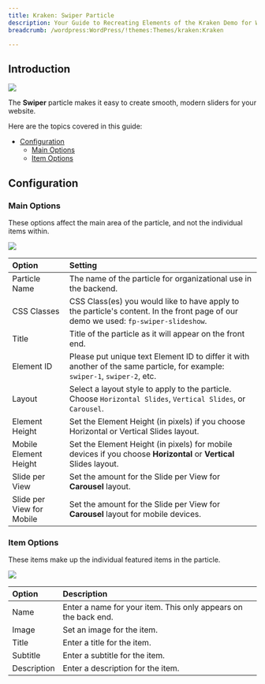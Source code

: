 ```yaml
---
title: Kraken: Swiper Particle
description: Your Guide to Recreating Elements of the Kraken Demo for WordPress
breadcrumb: /wordpress:WordPress/!themes:Themes/kraken:Kraken

---
```


## Introduction

![](assets/particle_swiper1.jpeg)

The **Swiper** particle makes it easy to create smooth, modern sliders for your website.

Here are the topics covered in this guide:

* [Configuration](#configuration)
    - [Main Options](#main-options)
    - [Item Options](#item-options)

## Configuration

### Main Options 

These options affect the main area of the particle, and not the individual items within.

![](assets/particle_swiper2.jpeg)

| Option                    | Setting                                                                                                                             |
| :-----                    | :-----                                                                                                                              |
| Particle Name             | The name of the particle for organizational use in the backend.                                                                     |
| CSS Classes               | CSS Class(es) you would like to have apply to the particle's content. In the front page of our demo we used: `fp-swiper-slideshow`. |
| Title                     | Title of the particle as it will appear on the front end.                                                                           |
| Element ID                | Please put unique text Element ID to differ it with another of the same particle, for example: `swiper-1`, `swiper-2`, etc.         |
| Layout                    | Select a layout style to apply to the particle. Choose `Horizontal Slides`, `Vertical Slides`, or `Carousel`.                       |
| Element Height            | Set the Element Height (in pixels) if you choose Horizontal or Vertical Slides layout.                                              |
| Mobile Element Height     | Set the Element Height (in pixels) for mobile devices if you choose **Horizontal** or **Vertical** Slides layout.                   |
| Slide per View            | Set the amount for the Slide per View for **Carousel** layout.                                                                      |
| Slide per View for Mobile | Set the amount for the Slide per View for **Carousel** layout for mobile devices.                                                   | 

### Item Options

These items make up the individual featured items in the particle.

![](assets/particle_swiper3.jpeg)

| Option      | Description                                                    |
| :-----      | :-----                                                         |
| Name        | Enter a name for your item. This only appears on the back end. |
| Image       | Set an image for the item.                                     |
| Title       | Enter a title for the item.                                    |
| Subtitle    | Enter a subtitle for the item.                                 |
| Description | Enter a description for the item.                              |
